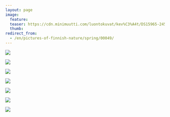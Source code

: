```yaml
---
layout: page
image:
  feature:
  teaser: https://cdn.minimuutti.com/luontokuvat/kev%C3%A4t/DS15965-245px.jpg
  thumb:
redirect_from:
  - /en/pictures-of-finnish-nature/spring/00049/
---
```


![](https://cdn.minimuutti.com/luontokuvat/kev%C3%A4t/DS15964-800px.jpg)

![](https://cdn.minimuutti.com/luontokuvat/kev%C3%A4t/DS15965-800px.jpg)

![](https://cdn.minimuutti.com/luontokuvat/kev%C3%A4t/DS15967-800px.jpg)

![](https://cdn.minimuutti.com/luontokuvat/kev%C3%A4t/DS15969-800px.jpg)

![](https://cdn.minimuutti.com/luontokuvat/kev%C3%A4t/DS15972-800px.jpg)

![](https://cdn.minimuutti.com/luontokuvat/kev%C3%A4t/DS15973-800px.jpg)

![](https://cdn.minimuutti.com/luontokuvat/kev%C3%A4t/DS15971-800px.jpg)